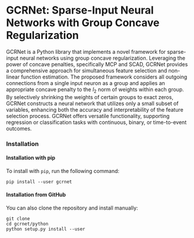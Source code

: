 # GCRNet: Sparse-Input Neural Networks with Group Concave Regularization

GCRNet is a Python library that implements a novel framework for sparse-input neural networks using group concave regularization. Leveraging the power of concave penalties, specifically MCP and SCAD, GCRNet provides a comprehensive approach for simultaneous feature selection and non-linear function estimation. The proposed framework considers all outgoing connections from a single input neuron as a group and applies an appropriate concave penalty to the $l_2$ norm of weights within each group. By selectively shrinking the weights of certain groups to exact zeros, GCRNet constructs a neural network that utilizes only a small subset of variables, enhancing both the accuracy and interpretability of the feature selection process. GCRNet offers versatile functionality, supporting regression or classification tasks with continuous, binary, or time-to-event outcomes.

### Installation

#### Installation with pip

To install with `pip`, run the following command:
```
pip install --user gcrnet
```

#### Installation from GitHub

You can also clone the repository and install manually:
```
git clone 
cd gcrnet/python
python setup.py install --user
```
